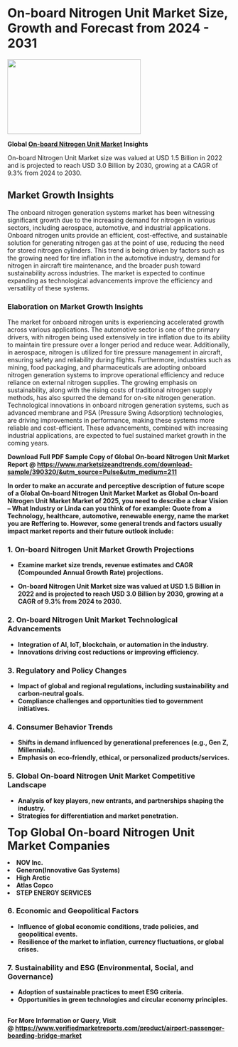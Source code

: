 <H1>On-board Nitrogen Unit Market Size, Growth and Forecast from 2024 - 2031</H1><img class="aligncenter size-medium wp-image-584254" src="https://thirdeyenews.in/wp-content/uploads/2024/09/Global-Market-Research-300x168.jpeg" alt="" width="300" height="168" /><p><strong>Global&nbsp;<a href="https://www.marketsizeandtrends.com/download-sample/390320/&amp;utm_source=Pulse&amp;utm_medium=211">On-board Nitrogen Unit Market</a> Insights</strong></p><p>On-board Nitrogen Unit Market size was valued at USD 1.5 Billion in 2022 and is projected to reach USD 3.0 Billion by 2030, growing at a CAGR of 9.3% from 2024 to 2030.</p><p><h2>Market Growth Insights</h2> <p>The onboard nitrogen generation systems market has been witnessing significant growth due to the increasing demand for nitrogen in various sectors, including aerospace, automotive, and industrial applications. Onboard nitrogen units provide an efficient, cost-effective, and sustainable solution for generating nitrogen gas at the point of use, reducing the need for stored nitrogen cylinders. This trend is being driven by factors such as the growing need for tire inflation in the automotive industry, demand for nitrogen in aircraft tire maintenance, and the broader push toward sustainability across industries. The market is expected to continue expanding as technological advancements improve the efficiency and versatility of these systems.</p> <p><strong></strong></p> <h3>Elaboration on Market Growth Insights</h3> <p>The market for onboard nitrogen units is experiencing accelerated growth across various applications. The automotive sector is one of the primary drivers, with nitrogen being used extensively in tire inflation due to its ability to maintain tire pressure over a longer period and reduce wear. Additionally, in aerospace, nitrogen is utilized for tire pressure management in aircraft, ensuring safety and reliability during flights. Furthermore, industries such as mining, food packaging, and pharmaceuticals are adopting onboard nitrogen generation systems to improve operational efficiency and reduce reliance on external nitrogen supplies. The growing emphasis on sustainability, along with the rising costs of traditional nitrogen supply methods, has also spurred the demand for on-site nitrogen generation. Technological innovations in onboard nitrogen generation systems, such as advanced membrane and PSA (Pressure Swing Adsorption) technologies, are driving improvements in performance, making these systems more reliable and cost-efficient. These advancements, combined with increasing industrial applications, are expected to fuel sustained market growth in the coming years.</p> <p><strong></p><p><span class=""><strong>Download Full PDF Sample Copy of Global On-board Nitrogen Unit Market Report</strong> @ <a href="https://www.marketsizeandtrends.com/download-sample/390320/&amp;utm_source=Pulse&amp;utm_medium=211" target="_blank">https://www.marketsizeandtrends.com/download-sample/390320/&amp;utm_source=Pulse&amp;utm_medium=211</a></span></p><p>In order to make an accurate and perceptive description of future scope of a Global&nbsp;On-board Nitrogen Unit Market Market as Global&nbsp;On-board Nitrogen Unit Market Market of 2025, you need to describe a clear Vision &ndash; What Industry or Linda can you think of for example: Quote from a Technology, healthcare, automotive, renewable energy, name the market you are Reffering to. However, some general trends and factors usually impact market reports and their future outlook include:</p><h3>1.&nbsp;<strong>On-board Nitrogen Unit Market Growth Projections</strong></h3><ul><li>Examine market size trends, revenue estimates and CAGR (Compounded Annual Growth Rate) projections.</li><li><p>On-board Nitrogen Unit Market size was valued at USD 1.5 Billion in 2022 and is projected to reach USD 3.0 Billion by 2030, growing at a CAGR of 9.3% from 2024 to 2030.</p></li></ul><h3>2.&nbsp;<strong>On-board Nitrogen Unit Market Technological Advancements</strong></h3><ul><li>Integration of AI, IoT, blockchain, or automation in the industry.</li><li>Innovations driving cost reductions or improving efficiency.</li></ul><h3>3.&nbsp;<strong>Regulatory and Policy Changes</strong></h3><ul><li>Impact of global and regional regulations, including sustainability and carbon-neutral goals.</li><li>Compliance challenges and opportunities tied to government initiatives.</li></ul><h3>4.&nbsp;<strong>Consumer Behavior Trends</strong></h3><ul><li>Shifts in demand influenced by generational preferences (e.g., Gen Z, Millennials).</li><li>Emphasis on eco-friendly, ethical, or personalized products/services.</li></ul><h3>5.&nbsp;<strong>Global On-board Nitrogen Unit Market Competitive Landscape</strong></h3><ul><li>Analysis of key players, new entrants, and partnerships shaping the industry.</li><li>Strategies for differentiation and market penetration.</li></ul><p data-pm-slice="1 1 []"><span style="color: inherit; font-family: inherit; font-size: 25px;">Top Global On-board Nitrogen Unit Market Companies</span></p><div class="" data-test-id=""><p><li>NOV Inc.</li><li> Generon(Innovative Gas Systems)</li><li> High Arctic</li><li> Atlas Copco</li><li> STEP ENERGY SERVICES</li></p></div><h3>6.&nbsp;<strong>Economic and Geopolitical Factors</strong></h3><ul><li>Influence of global economic conditions, trade policies, and geopolitical events.</li><li>Resilience of the market to inflation, currency fluctuations, or global crises.</li></ul><h3>7.&nbsp;<strong>Sustainability and ESG (Environmental, Social, and Governance)</strong></h3><ul><li>Adoption of sustainable practices to meet ESG criteria.</li><li>Opportunities in green technologies and circular economy principles.</li></ul><h2><strong style="font-size: 14px;">For More Information or Query, Visit @&nbsp;</strong><a style="background-color: #ffffff; font-size: 14px;" href="https://www.marketsizeandtrends.com/report/on-board-nitrogen-unit-market/" target="_blank">https://www.verifiedmarketreports.com/product/airport-passenger-boarding-bridge-market</a></h2>
